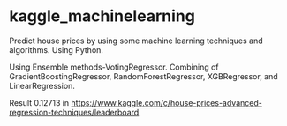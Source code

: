 # kaggle_machinelearning
Predict house prices by using some machine learning techniques and algorithms. Using Python. 

Using Ensemble methods-VotingRegressor. Combining of GradientBoostingRegressor, RandomForestRegressor, XGBRegressor, and LinearRegression.

Result 0.12713 in https://www.kaggle.com/c/house-prices-advanced-regression-techniques/leaderboard
